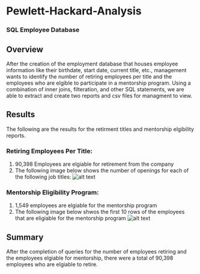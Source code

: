 # Pewlett-Hackard-Analysis
### SQL Employee Database

## Overview
After the creation of the employment database that houses employee information like their birthdate, start date, current title, etc.,  management wants to identify the number of retiring employees per title and the employees who are elgible to participate in a mentorship program. Using a combination of inner joins, filteration, and other SQL statements, we are able to extract and create two reports and csv files for managment to view. 

## Results
The following are the results for the retirment titles and mentorship elgibility reports. 

### Retiring Employees Per Title:
1) 90,398 Employees are elgiable for retirement from the company
2) The following image below shows the number of openings for each of the following job titles:
![alt text](http://url/to/img.png)

### Mentorship Eligibility Program:
1) 1,549 employees are elgiable for the mentorship program
2) The following image below shwos the first 10 rows of the employees that are eligiable for the mentorship program
![alt text](http://url/to/img.png)

## Summary
After the completion of queries for the number of employees retiring and the employees elgiable for mentorship, there were a total of 90,398 employees who are elgiable to retire. 

